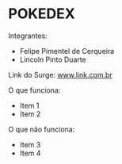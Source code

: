 # POKEDEX

Integrantes: 
- Felipe Pimentel de Cerqueira
- Lincoln Pinto Duarte

Link do Surge: www.link.com.br

O que funciona:
- Item 1
- Item 2

O que não funciona: 
- Item 3
- Item 4
